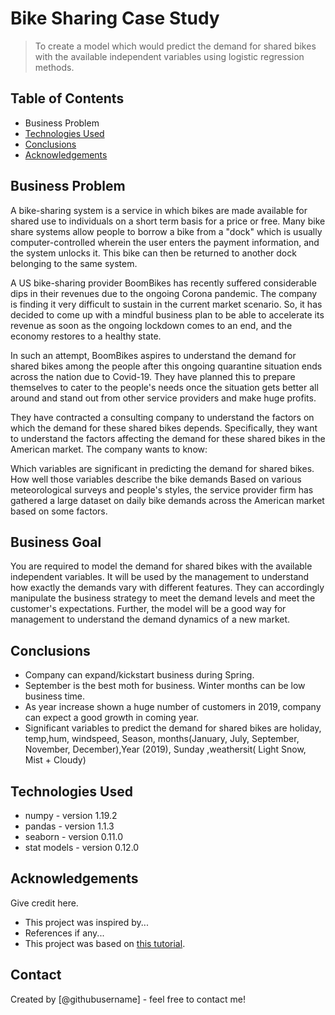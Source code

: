 # Bike Sharing Case Study
> To create a model which would predict the demand for shared bikes with the available independent variables using logistic regression methods.

## Table of Contents
* Business Problem
* [Technologies Used](#technologies-used)
* [Conclusions](#conclusions)
* [Acknowledgements](#acknowledgements)

<!-- You can include any other section that is pertinent to your problem -->

## Business Problem
A bike-sharing system is a service in which bikes are made available for shared use to individuals on a short term basis for a price or free. Many bike share systems allow people to borrow a bike from a "dock" which is usually computer-controlled wherein the user enters the payment information, and the system unlocks it. This bike can then be returned to another dock belonging to the same system.


A US bike-sharing provider BoomBikes has recently suffered considerable dips in their revenues due to the ongoing Corona pandemic. The company is finding it very difficult to sustain in the current market scenario. So, it has decided to come up with a mindful business plan to be able to accelerate its revenue as soon as the ongoing lockdown comes to an end, and the economy restores to a healthy state. 


In such an attempt, BoomBikes aspires to understand the demand for shared bikes among the people after this ongoing quarantine situation ends across the nation due to Covid-19. They have planned this to prepare themselves to cater to the people's needs once the situation gets better all around and stand out from other service providers and make huge profits.

They have contracted a consulting company to understand the factors on which the demand for these shared bikes depends. Specifically, they want to understand the factors affecting the demand for these shared bikes in the American market. The company wants to know:

Which variables are significant in predicting the demand for shared bikes.
How well those variables describe the bike demands
Based on various meteorological surveys and people's styles, the service provider firm has gathered a large dataset on daily bike demands across the American market based on some factors. 


## Business Goal
You are required to model the demand for shared bikes with the available independent variables. It will be used by the management to understand how exactly the demands vary with different features. They can accordingly manipulate the business strategy to meet the demand levels and meet the customer's expectations. Further, the model will be a good way for management to understand the demand dynamics of a new market.

<!-- You don't have to answer all the questions - just the ones relevant to your project. -->

## Conclusions
- Company can expand/kickstart business during Spring.
- September is the best moth for business. Winter months can be low business time.
- As year increase shown a huge  number of customers in 2019, company can expect a good growth in coming year.
- Significant variables to predict the demand for shared bikes are holiday, temp,hum, windspeed, Season, months(January, July, September, November, December),Year (2019), Sunday ,weathersit( Light Snow, Mist + Cloudy)

<!-- You don't have to answer all the questions - just the ones relevant to your project. -->


## Technologies Used
- numpy - version 1.19.2
- pandas - version 1.1.3
- seaborn - version 0.11.0
- stat models - version 0.12.0

<!-- As the libraries versions keep on changing, it is recommended to mention the version of library used in this project -->

## Acknowledgements
Give credit here.
- This project was inspired by...
- References if any...
- This project was based on [this tutorial](https://www.example.com).


## Contact
Created by [@githubusername] - feel free to contact me!


<!-- Optional -->
<!-- ## License -->
<!-- This project is open source and available under the [... License](). -->

<!-- You don't have to include all sections - just the one's relevant to your project -->